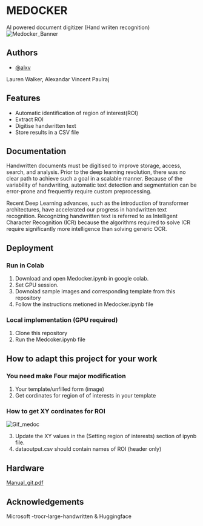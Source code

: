 
#  MEDOCKER

AI powered document digitizer (Hand wriiten recognition)
![Medocker_Banner](https://user-images.githubusercontent.com/9859576/215635136-4625a7bf-1f9e-480c-893b-1528302cfe01.jpg)


## Authors

- [@alxv](https://www.github.com/alxv)

Lauren Walker, Alexandar Vincent Paulraj
## Features

- Automatic identification of region of interest(ROI)
- Extract ROI
- Digitise handwritten text
- Store results in a CSV file


## Documentation

Handwritten documents must be digitised to improve storage, access, search, and analysis. Prior to the deep learning revolution, there was no clear path to achieve such a goal in a scalable manner. Because of the variability of handwriting, automatic text detection and segmentation can be error-prone and frequently require custom preprocessing.

Recent Deep Learning advances, such as the introduction of transformer architectures, have accelerated our progress in handwritten text recognition. Recognizing handwritten text is referred to as Intelligent Character Recognition (ICR) because the algorithms required to solve ICR require significantly more intelligence than solving generic OCR.

## Deployment

### Run in Colab
1. Download and open Medocker.ipynb in google colab.
2. Set GPU session.
3. Downolad sample images and corresponding template from this repository
4. Follow the instructions metioned in Medocker.ipynb file

### Local implementation (GPU required)
1. Clone this repository
2. Run the Medcoker.ipynb file


## How to adapt this project for your work
### You need make Four major modification
1. Your template/unfilled form (image)
2. Get cordinates for region of of interests in your template
 ### How to get XY cordinates for ROI
![Gif_medoc](https://user-images.githubusercontent.com/9859576/215634929-a499507a-a46d-475b-8a34-92d2f330c8cc.gif)

3. Update the XY values in the (Setting region of interests) section of ipynb file.
4. dataoutput.csv should contain names of ROI (header only)

## Hardware
[Manual_git.pdf](https://github.com/alxv/medocker/files/10541584/Manual_git.pdf)

## Acknowledgements
Microsoft -trocr-large-handwritten & Huggingface


